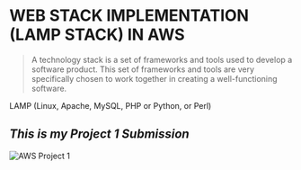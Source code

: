 # WEB STACK IMPLEMENTATION (LAMP STACK) IN AWS

> A technology stack is a set of frameworks and tools used to develop a software product. This set of frameworks and tools are very specifically chosen to work together in creating a well-functioning software.

LAMP (Linux, Apache, MySQL, PHP or Python, or Perl)

## *This is my Project 1 Submission*


![AWS Project 1](https://github.com/Ktaiwo23/Darey.io-projects/assets/134460769/38df218d-6764-4032-ab4a-163b72d3cfa6)

